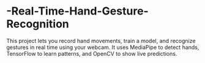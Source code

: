 # -Real-Time-Hand-Gesture-Recognition
This project lets you record hand movements, train a model, and recognize gestures in real time using your webcam. It uses MediaPipe to detect hands, TensorFlow to learn patterns, and OpenCV to show live predictions.
